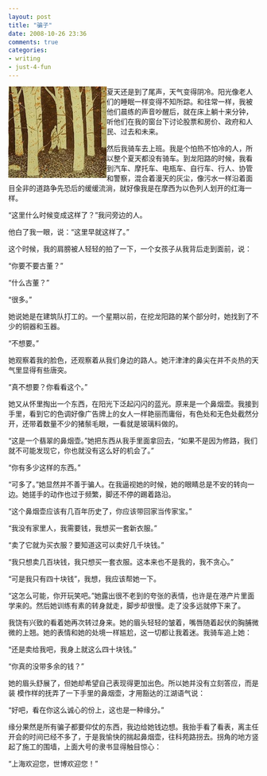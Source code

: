 ```yaml
---
layout: post
title: "骗子"
date: 2008-10-26 23:36
comments: true
categories:
- writing
- just-4-fun
---
```


<img height="184" alt="71" src="/downloads/images/2008_10/dark_forest.jpg" width="198" align="left" /> 夏天还是到了尾声，天气变得阴冷。阳光像老人们的睡眠一样变得不知所踪。和往常一样，我被他们晨练的声音吵醒后，就在床上躺十来分钟，听他们在我的窗台下讨论股票和房价、政府和人民、过去和未来。

然后我骑车去上班。我是个怕热不怕冷的人，所以整个夏天都没有骑车。到龙阳路的时候，我看到汽车、摩托车、电瓶车、自行车、行人、协管和警察，混合着漫天的灰尘，像污水一样沿着面目全非的道路争先恐后的缓缓流淌，就好像我是在摩西为以色列人划开的红海一样。

“这里什么时候变成这样了？”我问旁边的人。

他白了我一眼，说：“这里早就这样了。”

这个时候，我的肩膀被人轻轻的拍了一下，一个女孩子从我背后走到面前，说：

“你要不要古董？”

“什么古董？”

“很多。”

她说她是在建筑队打工的。一个星期以前，在挖龙阳路的某个部分时，她找到了不少的铜器和玉器。

“不想要。”

她观察着我的脸色，还观察着从我们身边的路人。她汗津津的鼻尖在并不炎热的天气里显得有些唐突。

“真不想要？你看看这个。”

她又从怀里掏出一个东西，在阳光下泛起闪闪的蓝光。原来是一个鼻烟壶。我接到手里，看到它的色调好像广告牌上的女人一样艳丽而庸俗，有色处和无色处截然分开，还带着数量不少的猪鬃毛眼，一看就是玻璃料做的。

“这是一个翡翠的鼻烟壶。”她把东西从我手里面拿回去，“如果不是因为修路，我们就不可能发现它，你也就没有这么好的机会了。”

“你有多少这样的东西。”

“可多了。”她显然并不善于骗人。在我逼视她的时候，她的眼睛总是不安的转向一边。她搓手的动作也过于频繁，脚还不停的踢着路沿。

“这个鼻烟壶应该有几百年历史了，你应该带回家当传家宝。”

“我没有家里人，我需要钱，我想买一套新衣服。”

“卖了它就为买衣服？要知道这可以卖好几千块钱。”

“我只想卖几百块钱，我只想买一套衣服。这本来也不是我的，我不贪心。”

“可是我只有四十块钱”，我想，我应该帮她一下。

“这怎么可能，你开玩笑吧。”她露出很不老到的夸张的表情，也许是在港产片里面学来的。然后她训练有素的转身就走，脚步却很慢。走了没多远就停下来了。

我饶有兴致的看着她再次转过身来。她的眉头轻轻的皱着，嘴唇随着起伏的胸脯微微的上翘。她的表情和她的处境一样尴尬，这一切都让我着迷。我骑车追上她：

“还是卖给我吧，我身上就这么四十块钱。”

“你真的没带多余的钱？”

她的眉头舒展了，但她却希望自己表现得更加出色。所以她并没有立刻答应，而是装 模作样的抚弄了一下手里的鼻烟壶，才用豁达的江湖语气说：

“好吧，看在你这么诚心的份上，这也是一种缘分。”

缘分果然是所有骗子都要仰仗的东西，我边给她钱边想。我抬手看了看表，离主任开会的时间已经不多了，于是我愉快的揣起鼻烟壶，往科苑路拐去。拐角的地方竖起了施工的围墙，上面大号的隶书显得触目惊心：

“上海欢迎您，世博欢迎您！”